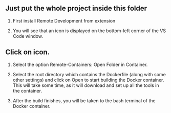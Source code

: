 ## Just put the whole project inside this folder

1. First install Remote Development from extension

2. You will see that an icon is displayed on the bottom-left corner of the VS Code window.

## Click on icon.

1. Select the option Remote-Containers: Open Folder in Container.

2. Select the root directory which contains the Dockerfile (along with some other settings) and click on Open to start building the Docker container. This will take some time, as it will download and set up all the tools in the container.

3. After the build finishes, you will be taken to the bash terminal of the Docker container.

